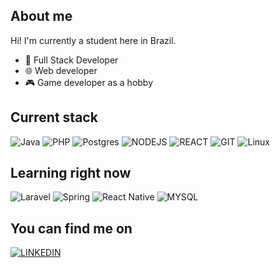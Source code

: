 ## About me
Hi! I'm currently a student here in Brazil.
- 🧰 Full Stack Developer
- 🌐 Web developer
- 🎮 Game developer as a hobby

## Current stack
![Java](https://img.shields.io/badge/java-%23ED8B00.svg?style=for-the-badge&logo=java&logoColor=white)
![PHP](https://img.shields.io/badge/php-%23777BB4.svg?style=for-the-badge&logo=php&logoColor=white)
![Postgres](https://img.shields.io/badge/postgres-%23316192.svg?style=for-the-badge&logo=postgresql&logoColor=white)
![NODEJS](https://img.shields.io/badge/Node.js-43853D?style=for-the-badge&logo=node.js&logoColor=white)
![REACT](https://img.shields.io/badge/React-20232A?style=for-the-badge&logo=react&logoColor=61DAFB)
![GIT](https://img.shields.io/badge/GIT-E44C30?style=for-the-badge&logo=git&logoColor=white)
![Linux](https://img.shields.io/badge/Linux-FCC624?style=for-the-badge&logo=linux&logoColor=black)
 
 ## Learning right now
![Laravel](https://img.shields.io/badge/laravel-%23FF2D20.svg?style=for-the-badge&logo=laravel&logoColor=white)
![Spring](https://img.shields.io/badge/spring-%236DB33F.svg?style=for-the-badge&logo=spring&logoColor=white)
![React Native](https://img.shields.io/badge/react_native-%2320232a.svg?style=for-the-badge&logo=react&logoColor=%2361DAFB)
![MYSQL](https://img.shields.io/badge/MySQL-005C84?style=for-the-badge&logo=mysql&logoColor=white)
 
 ## You can find me on
 [![LINKEDIN](https://img.shields.io/badge/LinkedIn-0077B5?style=for-the-badge&logo=linkedin&logoColor=white)](https://br.linkedin.com/in/mateus-seiboth-586715168)


<!---
mateusseiboth/mateusseiboth is a ✨ special ✨ repository because its `README.md` (this file) appears on your GitHub profile.
You can click the Preview link to take a look at your changes.
--->
